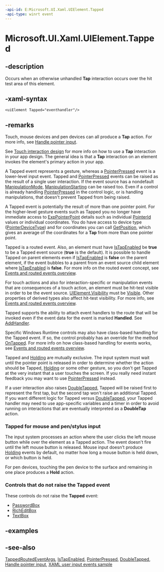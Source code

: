 ```yaml
---
-api-id: E:Microsoft.UI.Xaml.UIElement.Tapped
-api-type: winrt event
---
```


<!-- Event syntax
public event Windows.UI.Xaml.Input.TappedEventHandler Tapped
-->

# Microsoft.UI.Xaml.UIElement.Tapped

## -description

Occurs when an otherwise unhandled **Tap** interaction occurs over the hit test area of this element.

## -xaml-syntax

```xaml
<uiElement Tapped="eventhandler"/>
```

## -remarks

Touch, mouse devices and pen devices can all produce a **Tap** action. For more info, see [Handle pointer input](/windows/uwp/design/input/handle-pointer-input).

See [Touch interaction design](/windows/uwp/design/input/touch-interactions) for more info on how to use a **Tap** interaction in your app design. The general idea is that a **Tap** interaction on an element invokes the element's primary action in your app.

A Tapped event represents a gesture, whereas a [PointerPressed](uielement_pointerpressed.md) event is a lower-level input event. Tapped and [PointerPressed](uielement_pointerpressed.md) events can be raised as the result of a single user interaction. If the event source has a nondefault [ManipulationMode](uielement_manipulationmode.md), [ManipulationStarting](uielement_manipulationstarting.md) can be raised too. Even if a control is already handling [PointerPressed](uielement_pointerpressed.md) in the control logic, or is handling manipulations, that doesn't prevent Tapped from being raised.

A Tapped event is potentially the result of more than one pointer point. For the higher-level gesture events such as Tapped you no longer have immediate access to [ExpPointerPoint](../microsoft.ui.input.experimental/exppointerpoint.md) details such as individual [PointerId](../microsoft.ui.input.experimental/exppointerpoint_pointerid.md) values or individual coordinates. You do have access to device type ([PointerDeviceType](../microsoft.ui.xaml.input/tappedroutedeventargs_pointerdevicetype.md)) and for coordinates you can call [GetPosition](/uwp/api/windows.ui.xaml.input.tappedroutedeventargs.getposition(windows.ui.xaml.uielement)), which gives an average of the coordinates for a **Tap** from more than one pointer point.

Tapped is a routed event. Also, an element must have [IsTapEnabled](uielement_istapenabled.md) be **true** to be a Tapped event source (**true** is the default). It is possible to handle Tapped on parent elements even if [IsTapEnabled](uielement_istapenabled.md) is **false** on the parent element, if the event bubbles to a parent from an event source child element where [IsTapEnabled](uielement_istapenabled.md) is **false**. For more info on the routed event concept, see [Events and routed events overview](/windows/uwp/xaml-platform/events-and-routed-events-overview).

For touch actions and also for interaction-specific or manipulation events that are consequences of a touch action, an element must be hit-test visible in order to be the event source. [UIElement.Visibility](uielement_visibility.md) must be [Visible](visibility.md). Other properties of derived types also affect hit-test visibility. For more info, see [Events and routed events overview](/windows/uwp/xaml-platform/events-and-routed-events-overview).

Tapped supports the ability to attach event handlers to the route that will be invoked even if the event data for the event is marked **Handled**. See [AddHandler](uielement_addhandler_1350394113.md).

Specific Windows Runtime controls may also have class-based handling for the Tapped event. If so, the control probably has an override for the method [OnTapped](/uwp/api/windows.ui.xaml.controls.control.ontapped(windows.ui.xaml.input.tappedroutedeventargs)). For more info on how class-based handling for events works, see [Events and routed events overview](/windows/uwp/xaml-platform/events-and-routed-events-overview).

Tapped and [Holding](uielement_holding.md) are mutually exclusive. The input system must wait until the pointer point is released in order to determine whether the action should be Tapped, [Holding](uielement_holding.md) or some other gesture, so you don't get Tapped at the very instant that a user touches the screen. If you really need instant feedback you may want to use [PointerPressed](uielement_pointerpressed.md) instead.

If a user interaction also raises [DoubleTapped](uielement_doubletapped.md), Tapped will be raised first to represent the first tap, but the second tap won't raise an additional Tapped. If you want different logic for Tapped versus [DoubleTapped](uielement_doubletapped.md), your Tapped handler may need to use app-specific variables and a timer in order to avoid running on interactions that are eventually interpreted as a **DoubleTap** action.

### Tapped for mouse and pen/stylus input

The input system processes an action where the user clicks the left mouse button while over the element as a Tapped action. The event doesn't fire until the left mouse button is released. Mouse input doesn't produce [Holding](uielement_holding.md) events by default, no matter how long a mouse button is held down, or which button is held.

For pen devices, touching the pen device to the surface and remaining in one place produces a **Hold** action.

### Controls that do not raise the Tapped event

These controls do not raise the **Tapped** event:

+ [PasswordBox](../microsoft.ui.xaml.controls/passwordbox.md)
+ [RichEditBox](../microsoft.ui.xaml.controls/richeditbox.md)
+ [TextBox](../microsoft.ui.xaml.controls/textbox.md)

## -examples

## -see-also

[TappedRoutedEventArgs](../microsoft.ui.xaml.input/tappedroutedeventargs.md), [IsTapEnabled](uielement_istapenabled.md), [PointerPressed](uielement_pointerpressed.md), [DoubleTapped](uielement_doubletapped.md), [Handle pointer input](/windows/uwp/design/input/handle-pointer-input), [XAML user input events sample](https://github.com/microsoftarchive/msdn-code-gallery-microsoft/tree/master/Official%20Windows%20Platform%20Sample/Input%20XAML%20user%20input%20events%20sample)
